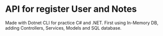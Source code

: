 # API for register User and Notes

Made with Dotnet CLI for practice C# and .NET. First using In-Memory DB, adding Controllers, Services, Models and SQL database.
